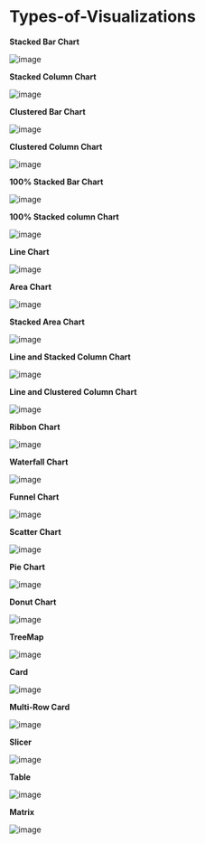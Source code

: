 # Types-of-Visualizations

**Stacked Bar Chart**

![image](https://user-images.githubusercontent.com/99253246/178154616-0f567d8d-72a4-4cdc-a239-0205db9f5768.png)

**Stacked Column Chart**

![image](https://user-images.githubusercontent.com/99253246/178154709-61395ba3-50bf-4f22-9e50-d68619e57d6e.png)

**Clustered Bar Chart**

![image](https://user-images.githubusercontent.com/99253246/178154802-a05bd217-fee4-4f83-98c3-6f7a71980280.png)

**Clustered Column Chart**

![image](https://user-images.githubusercontent.com/99253246/178154851-88340072-1602-4b3c-aaba-efa9a487716f.png)

**100% Stacked Bar Chart**

![image](https://user-images.githubusercontent.com/99253246/178154896-cd739faa-517d-49f6-94d7-6974ca66adb1.png)

**100% Stacked column Chart**

![image](https://user-images.githubusercontent.com/99253246/178155100-89859ee7-4a45-4f78-94ef-d8e0adb45524.png)

**Line Chart**

![image](https://user-images.githubusercontent.com/99253246/178155236-e5c03c1f-4260-4afe-8e69-4f6e6c4d533b.png)

**Area Chart**

![image](https://user-images.githubusercontent.com/99253246/178155266-ba1a2644-ade2-4daa-a76b-36102d7e067e.png)

**Stacked Area Chart**

![image](https://user-images.githubusercontent.com/99253246/178155387-fc412f7b-f63b-4495-8186-0682be7047ac.png)

**Line and Stacked Column Chart**

![image](https://user-images.githubusercontent.com/99253246/178155444-fa44408b-7c15-4090-885c-54e1ffbd70ba.png)

**Line and Clustered Column Chart**

![image](https://user-images.githubusercontent.com/99253246/178155547-63bd8e1b-47c3-4f2e-bea8-0ca6492efa13.png)

**Ribbon Chart**

![image](https://user-images.githubusercontent.com/99253246/178155583-46960c40-703c-417c-8c39-7a9c47005169.png)

**Waterfall Chart**

![image](https://user-images.githubusercontent.com/99253246/178155618-718832bf-740e-49e2-8b80-290d62050faa.png)

**Funnel Chart**

![image](https://user-images.githubusercontent.com/99253246/178925155-a238b41a-2934-4743-a98b-47a1059d4d7d.png)

**Scatter Chart**

![image](https://user-images.githubusercontent.com/99253246/178925426-99a5ad2b-af4e-4680-b846-89034aac8574.png)

**Pie Chart**

![image](https://user-images.githubusercontent.com/99253246/178925540-41f2d8e7-7515-4e7c-9eef-63e9d78d6a65.png)

**Donut Chart**

![image](https://user-images.githubusercontent.com/99253246/178925681-1850d437-d1e9-4892-864a-ee51a9b343a7.png)

**TreeMap** 

![image](https://user-images.githubusercontent.com/99253246/178925806-b0b42967-1bc4-49f0-9df1-bda023a8662a.png)


**Card**

![image](https://user-images.githubusercontent.com/99253246/178926256-6feddc2a-54aa-4ce2-ba5d-17b7122792fb.png)

**Multi-Row Card**

![image](https://user-images.githubusercontent.com/99253246/178926493-a6089e7f-e66d-45ad-b1fe-5092413457ff.png)

**Slicer**

![image](https://user-images.githubusercontent.com/99253246/178926746-d1b8752f-0aa5-4ac2-9e0b-e9873b71b3b3.png)

**Table**

![image](https://user-images.githubusercontent.com/99253246/178927023-cd92d201-816c-4a27-9cb7-723a61322eb6.png)

**Matrix**

![image](https://user-images.githubusercontent.com/99253246/178927169-9e4db1c9-a9c9-458a-a81c-463aef711f95.png)
